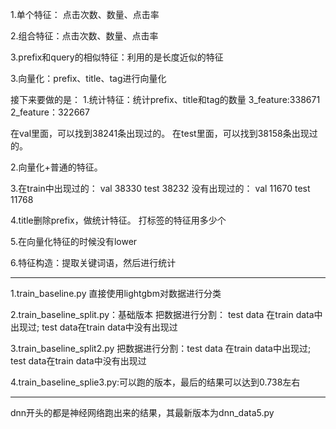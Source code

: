 1.单个特征：
点击次数、数量、点击率

2.组合特征：点击次数、数量、点击率

3.prefix和query的相似特征：利用的是长度近似的特征

3.向量化：prefix、title、tag进行向量化


接下来要做的是：
1.统计特征：统计prefix、title和tag的数量
3_feature:338671
2_feature：322667

在val里面，可以找到38241条出现过的。
在test里面，可以找到38158条出现过的。

2.向量化+普通的特征。

3.在train中出现过的：
	val 38330 
	test 38232
没有出现过的：
	val 11670
	test 11768


4.title删除prefix，做统计特征。
打标签的特征用多少个

5.在向量化特征的时候没有lower

6.特征构造：提取关键词语，然后进行统计

-----------------------------------------------------------------
1.train_baseline.py
直接使用lightgbm对数据进行分类

2.train_baseline_split.py：基础版本
把数据进行分割：
test data 在train data中出现过; test data在train data中没有出现过

3.train_baseline_split2.py
把数据进行分割：test data 在train data中出现过; test data在train data中没有出现过

4.train_baseline_splie3.py:可以跑的版本，最后的结果可以达到0.738左右

-----------------------------------------------------------------
dnn开头的都是神经网络跑出来的结果，其最新版本为dnn_data5.py

